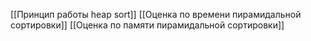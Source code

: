 [[Принцип работы heap sort]]
[[Оценка по времени пирамидальной сортировки]]
[[Оценка по памяти пирамидальной сортировки]]
